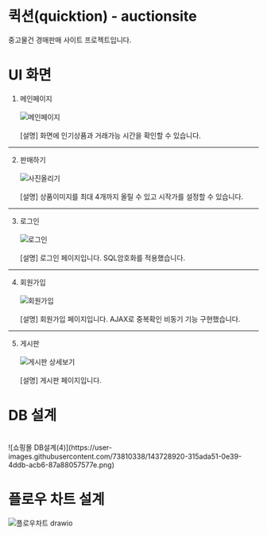 # 퀵션(quicktion) - auctionsite
중고물건 경매판매 사이트 프로젝트입니다.

# UI 화면

1. 메인페이지<br/><br/> 
![메인페이지](https://user-images.githubusercontent.com/73810338/143728554-3d4a1396-9081-4760-a7f0-40c5c21c18c7.PNG)<br/><br/>
[설명] 화면에 인기상품과 거래가능 시간을 확인할 수 있습니다.

*** 

2. 판매하기<br/><br/> 
![사진올리기](https://user-images.githubusercontent.com/73810338/143728690-057b52d8-4756-4777-9b73-d17538f64348.PNG)<br/><br/>
[설명] 상품이미지를 최대 4개까지 올릴 수 있고 시작가를 설정할 수 있습니다. 

*** 

3. 로그인<br/><br/>
![로그인](https://user-images.githubusercontent.com/73810338/143728708-a33549b9-af4e-4002-9222-63d808959228.PNG)<br/><br/>
[설명] 로그인 페이지입니다. SQL암호화를 적용했습니다.

*** 

4. 회원가입<br/><br/>
![회원가입](https://user-images.githubusercontent.com/73810338/143728732-bba5c4ce-5e2a-456f-9c50-85547d5b68d9.PNG)<br/><br/>
[설명] 회원가입 페이지입니다. AJAX로 중복확인 비동기 기능 구현했습니다.

***

5. 게시판<br/><br/>
![게시판 상세보기](https://user-images.githubusercontent.com/73810338/143728755-60da8a2c-74f4-41c7-b80e-bfcc074c7ea3.PNG)<br/><br/>
[설명] 게시판 페이지입니다.

# DB 설계
<br/> 
![쇼핑몰 DB설계(4)](https://user-images.githubusercontent.com/73810338/143728920-315ada51-0e39-4ddb-acb6-87a88057577e.png)<br/>

# 플로우 차트 설계<br/>

![플로우차트 drawio](https://user-images.githubusercontent.com/73810338/143728934-25f11633-ae82-4e10-a261-b597a8a7c016.png)<br/>

